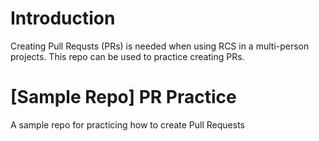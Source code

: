 # Introduction
Creating Pull Requsts (PRs) is needed when using RCS in a multi-person projects.
This repo can be used to practice creating PRs.


# [Sample Repo] PR Practice
A sample repo for practicing how to create Pull Requests
